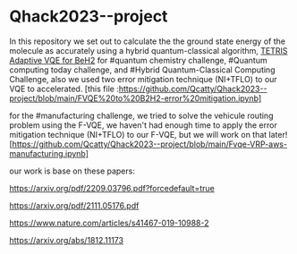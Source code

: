 # Qhack2023--project

In this repository we set out to calculate the the ground state energy of the molecule as accurately using a hybrid quantum-classical algorithm, [TETRIS Adaptive VQE for BeH2](https://github.com/Qcatty/Qhack2023--project/blob/main/TETRIS_Adaptive_VQE_for_BeH2.ipynb) for #quantum chemistry challenge, #Quantum computing today challenge, and #Hybrid Quantum-Classical Computing Challenge, also we used two error mitigation technique (NI+TFLO) to our VQE to accelerated.  [this file :https://github.com/Qcatty/Qhack2023--project/blob/main/FVQE%20to%20B2H2-error%20mitigation.ipynb]

for the #manufacturing challenge, we tried to solve the vehicule routing problem using the F-VQE, we haven't had enough time to apply the error mitigation technique (NI+TFLO) to our F-VQE, but we will work on that later![https://github.com/Qcatty/Qhack2023--project/blob/main/Fvqe-VRP-aws-manufacturing.ipynb]

our work is base on these papers: 

https://arxiv.org/pdf/2209.03796.pdf?forcedefault=true

https://arxiv.org/pdf/2111.05176.pdf

https://www.nature.com/articles/s41467-019-10988-2

https://arxiv.org/abs/1812.11173


